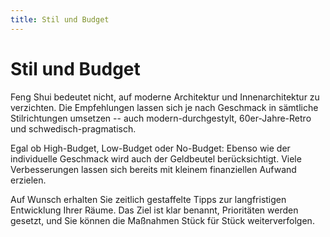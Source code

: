 ```yaml
---
title: Stil und Budget
---
```


# Stil und Budget

Feng Shui bedeutet nicht, auf moderne Architektur und Innenarchitektur zu verzichten. Die Empfehlungen lassen sich je nach Geschmack in sämtliche Stilrichtungen umsetzen -- auch modern-durchgestylt, 60er-Jahre-Retro und schwedisch-pragmatisch.

Egal ob High-Budget, Low-Budget oder No-Budget: Ebenso wie der individuelle Geschmack wird auch der Geldbeutel berücksichtigt. Viele Verbesserungen lassen sich bereits mit kleinem finanziellen Aufwand erzielen.

Auf Wunsch erhalten Sie zeitlich gestaffelte Tipps zur langfristigen Entwicklung Ihrer Räume. Das Ziel ist klar benannt, Prioritäten werden gesetzt, und Sie können die Maßnahmen Stück für Stück weiterverfolgen.
